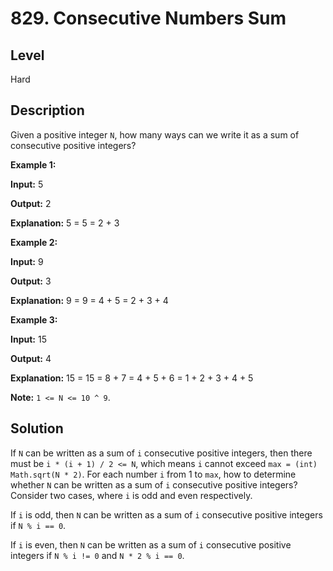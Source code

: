 # 829. Consecutive Numbers Sum
## Level
Hard

## Description
Given a positive integer `N`, how many ways can we write it as a sum of consecutive positive integers?

**Example 1:**

**Input:** 5

**Output:** 2

**Explanation:** 5 = 5 = 2 + 3

**Example 2:**

**Input:** 9

**Output:** 3

**Explanation:** 9 = 9 = 4 + 5 = 2 + 3 + 4

**Example 3:**

**Input:** 15

**Output:** 4

**Explanation:** 15 = 15 = 8 + 7 = 4 + 5 + 6 = 1 + 2 + 3 + 4 + 5

**Note:** `1 <= N <= 10 ^ 9`.

## Solution
If `N` can be written as a sum of `i` consecutive positive integers, then there must be `i * (i + 1) / 2 <= N`, which means `i` cannot exceed `max = (int) Math.sqrt(N * 2)`. For each number `i` from 1 to `max`, how to determine whether `N` can be written as a sum of `i` consecutive positive integers? Consider two cases, where `i` is odd and even respectively.

If `i` is odd, then `N` can be written as a sum of `i` consecutive positive integers if `N % i == 0`.

If `i` is even, then `N` can be written as a sum of `i` consecutive positive integers if `N % i != 0` and `N * 2 % i == 0`.
